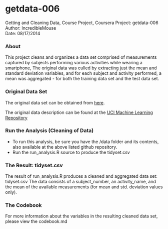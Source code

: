 getdata-006
===========

Getting and Cleaning Data, Course Project, Coursera Project: getdata-006  
Author: IncredibleMouse  
Date: 08/17/2014  

### About
This project cleans and organizes a data set comprised of measurements captured by subjects performing various activities while wearing a smartphone, The original data was culled by extracting just the mean and standard deviation variables, and for each subject and activity performed, a mean was aggregated - for both the training data set and the test data set.

### Original Data Set
The original data set can be obtained from [here](https://d396qusza40orc.cloudfront.net/getdata%2Fprojectfiles%2FUCI%20HAR%20Dataset.zip).

The original data description can be found at the [UCI Machine Learning Repository](http://archive.ics.uci.edu/ml/datasets/Human+Activity+Recognition+Using+Smartphones)

### Run the Analysis (Cleaning of Data)
* To run this analysis, be sure you have the /data folder and its contents, also available at the above listed github repository.
* Run the run_analysis.R source to produce the tidyset.csv

### The Result: tidyset.csv
The result of run_analysis.R produces a cleaned and aggregated data set: tidyset.csv
The data consists of a subject_number, an activity_name, and the mean of the available measurements (for mean and std. deviation values only).

### The Codebook
For more information about the variables in the resulting cleaned data set, please view the codebook.md
